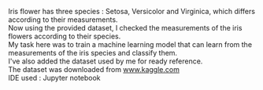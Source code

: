 Iris flower has three species : Setosa, Versicolor and Virginica, which differs according to their
measurements.                                                                                                             		                        
Now using the provided dataset, I checked the measurements of the iris flowers according to their species.                                               
My task here was to train a machine learning model that can learn from the measurements of the iris species and classify them.                                   
I've also added the dataset used by me for ready reference.       
The dataset was downloaded from www.kaggle.com                                                        
IDE used : Jupyter notebook 
